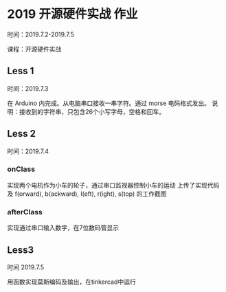 # 2019 开源硬件实战 作业

时间：2019.7.2-2019.7.5

课程：开源硬件实战
## Less 1
时间：2019.7.3

在 Arduino 内完成。从电脑串口接收一串字符。通过 morse 电码格式发出。
说明：接收到的字符串，只包含26个小写字母，空格和回车。
## Less 2
时间：2019.7.4

### onClass
实现两个电机作为小车的轮子，通过串口监视器控制小车的运动
上传了实现代码及 f(orward), b(ackward), l(eft), r(ight), s(top) 的工作截图

### afterClass
实现通过串口输入数字，在7位数码管显示

## Less3
时间 2019.7.5

用函数实现莫斯编码及输出，在tinkercad中运行
